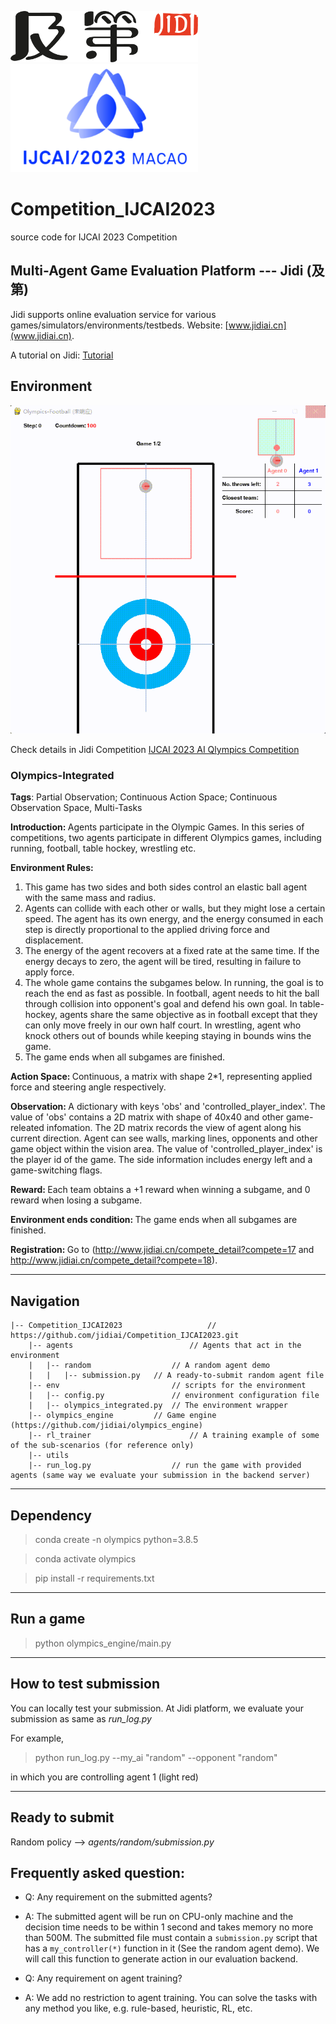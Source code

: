 <img src="imgs/Jidi%20logo.png" width='300px'>  <img src="imgs/ijcai-logo.png" width='300px'>
# Competition_IJCAI2023

source code for IJCAI 2023 Competition


## Multi-Agent Game Evaluation Platform --- Jidi (及第)
Jidi supports online evaluation service for various games/simulators/environments/testbeds. Website: [www.jidiai.cn](www.jidiai.cn).

A tutorial on Jidi: [Tutorial](https://github.com/jidiai/ai_lib/blob/master/assets/Jidi%20tutorial.pdf)


## Environment

<img src="imgs/AI-Olympics_render.gif" width=600>


Check details in Jidi Competition [IJCAI 2023 AI Qlympics Competition](http://www.jidiai.cn/compete_detail?compete=34) 


### Olympics-Integrated
<b>Tags</b>: Partial Observation; Continuous Action Space; Continuous Observation Space, Multi-Tasks

<b>Introduction: </b>Agents participate in the Olympic Games. In this series of competitions, two agents participate in different Olympics games, including running, football, table hockey, wrestling etc.

<b>Environment Rules:</b> 
1. This game has two sides and both sides control an elastic ball agent with the same mass and radius.
2. Agents can collide with each other or walls, but they might lose a certain speed. The agent has its own energy, and the energy consumed in each step is directly proportional to the applied driving force and displacement.
3. The energy of the agent recovers at a fixed rate at the same time. If the energy decays to zero, the agent will be tired, resulting in failure to apply force.
4. The whole game contains the subgames below. In running, the goal is to reach the end as fast as possible. In football, agent needs to hit the ball through collision into opponent's goal and defend his own goal. In table-hockey, agents share the same objective as in football except that they can only move freely in our own half court. In wrestling, agent who knock others out of bounds while keeping staying in bounds wins the game.
5. The game ends when all subgames are finished.


<b>Action Space: </b>Continuous, a matrix with shape 2*1, representing applied force and steering angle respectively.

<b>Observation: </b>A dictionary with keys 'obs' and 'controlled_player_index'. The value of 'obs' contains a 2D matrix with shape of 40x40 and other game-releated infomation. The 2D matrix records the view of agent along his current direction. Agent can see walls, marking lines, opponents and other game object within the vision area. The value of 'controlled_player_index' is the player id of the game. The side information includes energy left and a game-switching flags.

<b>Reward: </b>Each team obtains a +1 reward when winning a subgame, and 0 reward when losing a subgame.

<b>Environment ends condition: </b>The game ends when all subgames are finished.

<b>Registration: </b>Go to (http://www.jidiai.cn/compete_detail?compete=17 and http://www.jidiai.cn/compete_detail?compete=18).

---
## Navigation

```
|-- Competition_IJCAI2023                   // https://github.com/jidiai/Competition_IJCAI2023.git 
	|-- agents                          // Agents that act in the environment
	|	|-- random                  // A random agent demo
	|	|	|-- submission.py   // A ready-to-submit random agent file
	|-- env		                    // scripts for the environment
	|	|-- config.py               // environment configuration file
	|	|-- olympics_integrated.py  // The environment wrapper	
	|-- olympics_engine		    // Game engine (https://github.com/jidiai/olympics_engine)
	|-- rl_trainer                      // A training example of some of the sub-scenarios (for reference only)
	|-- utils               
	|-- run_log.py		            // run the game with provided agents (same way we evaluate your submission in the backend server)
```



---
## Dependency

>conda create -n olympics python=3.8.5

>conda activate olympics

>pip install -r requirements.txt

---

## Run a game

>python olympics_engine/main.py

---

## How to test submission

You can locally test your submission. At Jidi platform, we evaluate your submission as same as *run_log.py*

For example,

>python run_log.py --my_ai "random" --opponent "random"

in which you are controlling agent 1 (light red)

---

## Ready to submit

Random policy --> *agents/random/submission.py*


## Frequently asked question:
- Q: Any requirement on the submitted agents?
- A: The submitted agent will be run on CPU-only machine and the decision time needs to be within 1 second 
and takes memory no more than 500M. The submitted file must contain a `submission.py` script that has 
a `my_controller(*)` function in it (See the random agent demo). We will call this function to generate action in our evaluation backend.

- Q: Any requirement on agent training?
- A: We add no restriction to agent training. You can solve the tasks with any method you like, e.g. rule-based, heuristic, RL, etc.
